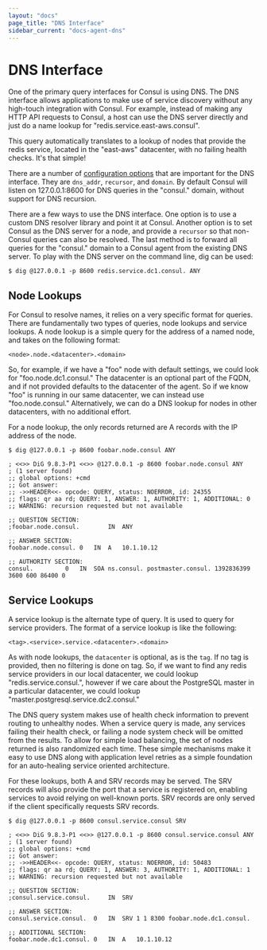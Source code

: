 ```yaml
---
layout: "docs"
page_title: "DNS Interface"
sidebar_current: "docs-agent-dns"
---
```


# DNS Interface

One of the primary query interfaces for Consul is using DNS.
The DNS interface allows applications to make use of service
discovery without any high-touch integration with Consul. For
example, instead of making any HTTP API requests to Consul,
a host can use the DNS server directly and just do a name lookup
for "redis.service.east-aws.consul".

This query automatically translates to a lookup of nodes that
provide the redis service, located in the "east-aws" datacenter,
with no failing health checks. It's that simple!

There are a number of [configuration options](/docs/agent/options.html) that
are important for the DNS interface. They are `dns_addr`, `recursor`,
and `domain`. By default Consul will listen on 127.0.0.1:8600 for DNS queries
in the "consul." domain, without support for DNS recursion.

There are a few ways to use the DNS interface. One option is to use a custom
DNS resolver library and point it at Consul. Another option is to set Consul
as the DNS server for a node, and provide a `recursor` so that non-Consul queries
can also be resolved. The last method is to forward all queries for the "consul."
domain to a Consul agent from the existing DNS server. To play with the DNS server
on the command line, dig can be used:

    $ dig @127.0.0.1 -p 8600 redis.service.dc1.consul. ANY

## Node Lookups

For Consul to resolve names, it relies on a very specific format for queries.
There are fundamentally two types of queries, node lookups and service lookups.
A node lookup is a simple query for the address of a named node, and takes on
the following format:

    <node>.node.<datacenter>.<domain>

So, for example, if we have a "foo" node with default settings, we could look for
"foo.node.dc1.consul." The datacenter is an optional part of the FQDN, and if not
provided defaults to the datacenter of the agent. So if we know "foo" is running in our
same datacenter, we can instead use "foo.node.consul." Alternatively, we can do a
DNS lookup for nodes in other datacenters, with no additional effort.

For a node lookup, the only records returned are A records with the IP address of
the node.

    $ dig @127.0.0.1 -p 8600 foobar.node.consul ANY

    ; <<>> DiG 9.8.3-P1 <<>> @127.0.0.1 -p 8600 foobar.node.consul ANY
    ; (1 server found)
    ;; global options: +cmd
    ;; Got answer:
    ;; ->>HEADER<<- opcode: QUERY, status: NOERROR, id: 24355
    ;; flags: qr aa rd; QUERY: 1, ANSWER: 1, AUTHORITY: 1, ADDITIONAL: 0
    ;; WARNING: recursion requested but not available

    ;; QUESTION SECTION:
    ;foobar.node.consul.		IN	ANY

    ;; ANSWER SECTION:
    foobar.node.consul.	0	IN	A	10.1.10.12

    ;; AUTHORITY SECTION:
    consul.			0	IN	SOA	ns.consul. postmaster.consul. 1392836399 3600 600 86400 0


## Service Lookups

A service lookup is the alternate type of query. It is used to query for service
providers. The format of a service lookup is like the following:

    <tag>.<service>.service.<datacenter>.<domain>

As with node lookups, the `datacenter` is optional, as is the `tag`. If no tag is
provided, then no filtering is done on tag. So, if we want to find any redis service
providers in our local datacenter, we could lookup "redis.service.consul.", however
if we care about the PostgreSQL master in a particular datacenter, we could lookup
"master.postgresql.service.dc2.consul."

The DNS query system makes use of health check information to prevent routing
to unhealthy nodes. When a service query is made, any services failing their health
check, or failing a node system check will be omitted from the results. To allow
for simple load balancing, the set of nodes returned is also randomized each time.
These simple mechanisms make it easy to use DNS along with application level retries
as a simple foundation for an auto-healing service oriented architecture.

For these lookups, both A and SRV records may be served. The SRV records will also
provide the port that a service is registered on, enabling services to avoid relying
on well-known ports. SRV records are only served if the client specifically requests
SRV records.

    $ dig @127.0.0.1 -p 8600 consul.service.consul SRV

    ; <<>> DiG 9.8.3-P1 <<>> @127.0.0.1 -p 8600 consul.service.consul ANY
    ; (1 server found)
    ;; global options: +cmd
    ;; Got answer:
    ;; ->>HEADER<<- opcode: QUERY, status: NOERROR, id: 50483
    ;; flags: qr aa rd; QUERY: 1, ANSWER: 3, AUTHORITY: 1, ADDITIONAL: 1
    ;; WARNING: recursion requested but not available

    ;; QUESTION SECTION:
    ;consul.service.consul.		IN	SRV

    ;; ANSWER SECTION:
    consul.service.consul.	0	IN	SRV	1 1 8300 foobar.node.dc1.consul.

    ;; ADDITIONAL SECTION:
    foobar.node.dc1.consul.	0	IN	A	10.1.10.12


